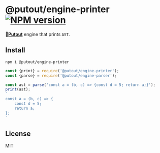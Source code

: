 # @putout/engine-printer [![NPM version][NPMIMGURL]][NPMURL]

[NPMIMGURL]: https://img.shields.io/npm/v/@putout/engine-printer.svg?style=flat&longCache=true
[NPMURL]: https://npmjs.org/package/@putout/engine-printer "npm"

🐊[**Putout**](https://github.com/coderaiser/putout) engine that prints `AST`.

## Install

```
npm i @putout/engine-printer
```

```js
const {print} = require('@putout/engine-printer');
const {parse} = require('@putout/engine-parser');

const ast = parse('const a = (b, c) => {const d = 5; return a;}');
print(ast);
`
const a = (b, c) => {
    const d = 5;
    return a;
};
`
```

## License

MIT
